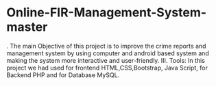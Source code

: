 # Online-FIR-Management-System-master
 . The main Objective of this project is to improve the crime reports and management system by using                 computer and android based system and making the system more interactive and user-friendly.  III. Tools: In this project we had used for frontend HTML,CSS,Bootstrap, Java Script, for Backend PHP and for Database MySQL.
